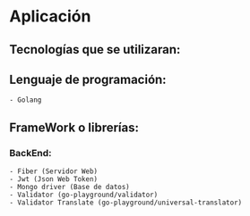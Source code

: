 # Aplicación

## Tecnologías que se utilizaran:

## Lenguaje de programación:

    - Golang

## FrameWork o librerías:

### BackEnd:

    - Fiber (Servidor Web)
    - Jwt (Json Web Token)
    - Mongo driver (Base de datos)
    - Validator (go-playground/validator)
    - Validator Translate (go-playground/universal-translator)